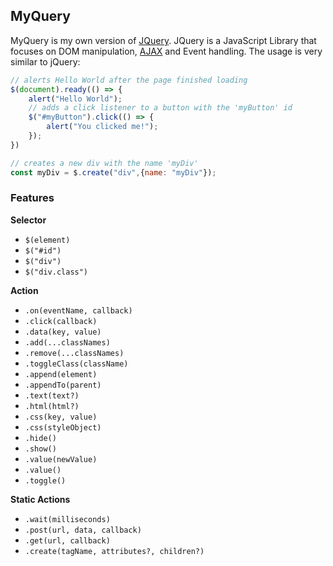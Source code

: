 ## MyQuery
MyQuery is my own version of [JQuery](https://jquery.com). JQuery is a JavaScript Library that focuses on DOM manipulation, [AJAX](https://developer.mozilla.org/en-US/docs/Glossary/AJAX) and Event handling. The usage is very similar to jQuery:
```js
// alerts Hello World after the page finished loading
$(document).ready(() => {
    alert("Hello World");
    // adds a click listener to a button with the 'myButton' id
    $("#myButton").click(() => {
        alert("You clicked me!");
    });
})

// creates a new div with the name 'myDiv'
const myDiv = $.create("div",{name: "myDiv"});
```

### Features
**Selector**

- `$(element)`
- `$("#id")`
- `$("div")`
- `$("div.class")`

**Action**

- `.on(eventName, callback)`
- `.click(callback)`
- `.data(key, value)`
- `.add(...classNames)`
- `.remove(...classNames)`
- `.toggleClass(className)`
- `.append(element)`
- `.appendTo(parent)`
- `.text(text?)`
- `.html(html?)`
- `.css(key, value)`
- `.css(styleObject)`
- `.hide()`
- `.show()`
- `.value(newValue)`
- `.value()`
- `.toggle()`

**Static Actions**

- `.wait(milliseconds)`
- `.post(url, data, callback)`
- `.get(url, callback)`
- `.create(tagName, attributes?, children?)`